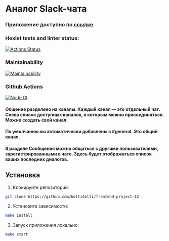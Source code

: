 # Аналог Slack-чата

### Приложение доступно по [ссылке](https://frontend-project-12-umgd.onrender.com).


### Hexlet tests and linter status:
[![Actions Status](https://github.com/botti4elli/frontend-project-12/workflows/hexlet-check/badge.svg)](https://github.com/botti4elli/frontend-project-12/actions)
 ### Maintainability
[![Maintainability](https://qlty.sh/badges/531f6aba-2132-4b43-991b-a8fb875ad520/maintainability.svg)](https://qlty.sh/gh/botti4elli/projects/frontend-project-12)
### Github Actions
[![Node CI](https://github.com/botti4elli/frontend-project-12/actions/workflows/nodeci.yml/badge.svg)](https://github.com/botti4elli/frontend-project-12/actions/workflows/nodeci.yml)

#### Общение разделено на каналы. Каждый канал — это отдельный чат. Слева список доступных каналов, к которым можно присоединиться. Можно создать свой канал.
#### По умолчанию вы автоматически добавлены в **#general**. Это общий канал.
#### В разделе **Сообщения** можно общаться с другими пользователями, зарегистрированными в  чате. Здесь будет отображаться список ваших последних диалогов.


## Установка 
1. Клонируйте репозиторий:
```sh 
git clone https://github.com/botti4elli/frontend-project-12
```

2. Установите зависимости:

```sh
make install
```

3. Запуск приложения локально:

```sh
make start
```
